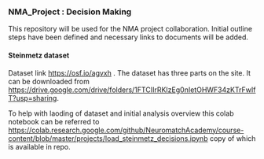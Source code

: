 ### NMA_Project : Decision Making

This repository will be used for the NMA project collaboration. Initial outline steps have been defined and necessary links to documents will be added.

#### Steinmetz dataset
Dataset link https://osf.io/agvxh . The dataset has three parts on the site. It can be downloaded from https://drive.google.com/drive/folders/1FTCIIrRKIzEg0nIetOHWF34zKTrFwIfT?usp=sharing. 

To help with laoding of dataset and initial analysis overview this colab notebook can be referred to https://colab.research.google.com/github/NeuromatchAcademy/course-content/blob/master/projects/load_steinmetz_decisions.ipynb copy of which is available in repo.


